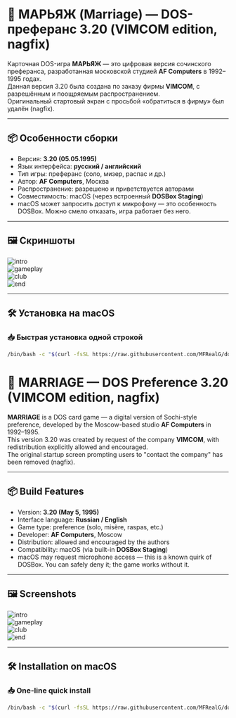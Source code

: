 # 💍 МАРЬЯЖ (Marriage) — DOS-преферанс 3.20 (VIMCOM edition, nagfix)

Карточная DOS-игра **МАРЬЯЖ** — это цифровая версия сочинского преферанса, разработанная московской студией **AF Computers** в 1992–1995 годах.  
Данная версия 3.20 была создана по заказу фирмы **VIMCOM**, с разрешённым и поощряемым распространением.  
Оригинальный стартовый экран с просьбой «обратиться в фирму» был удалён (nagfix).

---

## 📦 Особенности сборки

- Версия: **3.20 (05.05.1995)**
- Язык интерфейса: **русский / английский**
- Тип игры: преферанс (соло, мизер, распас и др.)
- Автор: **AF Computers**, Москва
- Распространение: разрешено и приветствуется авторами
- Совместимость: macOS (через встроенный **DOSBox Staging**)
- macOS может запросить доступ к микрофону — это особенность DOSBox. Можно смело отказать, игра работает без него.

---

## 🖼 Скриншоты

![intro](screenshots/intro.png)  
![gameplay](screenshots/gameplay.png)  
![club](screenshots/club.png)  
![end](screenshots/end.png)

---

## 🛠 Установка на macOS

### 📥 Быстрая установка одной строкой

```bash
/bin/bash -c "$(curl -fsSL https://raw.githubusercontent.com/MFRealG/dos-marriage/main/install.sh)"
```

# 💍 MARRIAGE — DOS Preference 3.20 (VIMCOM edition, nagfix)

**MARRIAGE** is a DOS card game — a digital version of Sochi-style preference, developed by the Moscow-based studio **AF Computers** in 1992–1995.  
This version 3.20 was created by request of the company **VIMCOM**, with redistribution explicitly allowed and encouraged.  
The original startup screen prompting users to "contact the company" has been removed (nagfix).

---

## 📦 Build Features

- Version: **3.20 (May 5, 1995)**
- Interface language: **Russian / English**
- Game type: preference (solo, misère, raspas, etc.)
- Developer: **AF Computers**, Moscow
- Distribution: allowed and encouraged by the authors
- Compatibility: macOS (via built-in **DOSBox Staging**)
- macOS may request microphone access — this is a known quirk of DOSBox. You can safely deny it; the game works without it.

---

## 🖼 Screenshots

![intro](screenshots/intro.png)  
![gameplay](screenshots/gameplay.png)  
![club](screenshots/club.png)  
![end](screenshots/end.png)

---

## 🛠 Installation on macOS

### 📥 One-line quick install

```bash
/bin/bash -c "$(curl -fsSL https://raw.githubusercontent.com/MFRealG/dos-marriage/main/install.sh)"
```
